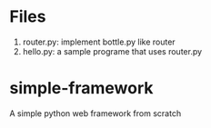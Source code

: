 # Files

1. router.py: implement bottle.py like router
2. hello.py: a sample programe that uses router.py

# simple-framework
A simple python web framework from scratch
